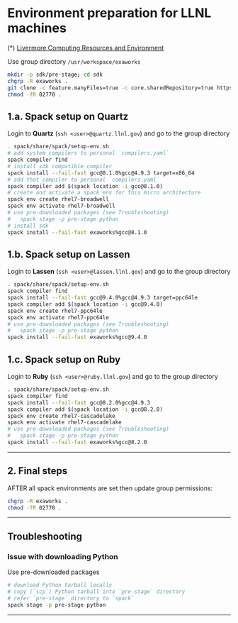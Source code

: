 # Environment preparation for LLNL machines

(*) [Livermore Computing Resources and Environment](https://hpc.llnl.gov/documentation/tutorials/livermore-computing-resources-and-environment)

Use group directory `/usr/workspace/exaworks`
```bash
mkdir -p sdk/pre-stage; cd sdk
chgrp -R exaworks .
git clone -c feature.manyFiles=true -c core.sharedRepository=true https://github.com/spack/spack.git
chmod -fR 02770 .
```

## 1.a. Spack setup on Quartz
Login to **Quartz** (`ssh <user>@quartz.llnl.gov`) and go to the group directory
```bash
. spack/share/spack/setup-env.sh
# add system compilers to personal `compilers.yaml`
spack compiler find
# install sdk compatible compiler 
spack install --fail-fast gcc@8.1.0%gcc@4.9.3 target=x86_64
# add that compiler to personal `compilers.yaml`
spack compiler add $(spack location -i gcc@8.1.0)
# create and activate a spack env for this micro architecture
spack env create rhel7-broadwell
spack env activate rhel7-broadwell
# use pre-downloaded packages (see Troubleshooting)
#   spack stage -p pre-stage python
# install sdk
spack install --fail-fast exaworks%gcc@8.1.0
```

## 1.b. Spack setup on Lassen
Login to **Lassen** (`ssh <user>@lassen.llnl.gov`) and go to the group directory
```bash
. spack/share/spack/setup-env.sh
spack compiler find
spack install --fail-fast gcc@9.4.0%gcc@4.9.3 target=ppc64le
spack compiler add $(spack location -i gcc@9.4.0)
spack env create rhel7-ppc64le
spack env activate rhel7-ppc64le
# use pre-downloaded packages (see Troubleshooting)
#   spack stage -p pre-stage python
spack install --fail-fast exaworks%gcc@9.4.0
```

## 1.c. Spack setup on Ruby
Login to **Ruby** (`ssh <user>@ruby.llnl.gov`) and go to the group directory
```bash
. spack/share/spack/setup-env.sh
spack compiler find
spack install --fail-fast gcc@8.2.0%gcc@4.9.3
spack compiler add $(spack location -i gcc@8.2.0)
spack env create rhel7-cascadelake
spack env activate rhel7-cascadelake
# use pre-downloaded packages (see Troubleshooting)
#   spack stage -p pre-stage python
spack install --fail-fast exaworks%gcc@8.2.0
```

---

## 2. Final steps
AFTER all spack environments are set then update group permissions:
```bash
chgrp -R exaworks .
chmod -fR 02770 .
```

---

## Troubleshooting

### Issue with downloading Python
Use pre-downloaded packages
```bash
# download Python tarball locally
# copy (`scp`) Python tarball into `pre-stage` directory
# refer `pre-stage` directory to `spack`
spack stage -p pre-stage python
```

---
